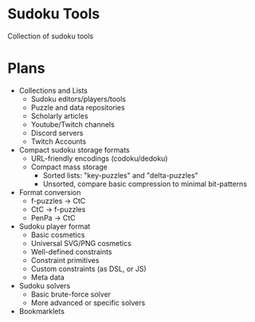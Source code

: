 # Sudoku Tools
Collection of sudoku tools

# Plans
- Collections and Lists
  - Sudoku editors/players/tools
  - Puzzle and data repositories
  - Scholarly articles
  - Youtube/Twitch channels
  - Discord servers
  - Twitch Accounts
- Compact sudoku storage formats
  - URL-friendly encodings (codoku/dedoku)
  - Compact mass storage
    - Sorted lists: "key-puzzles" and "delta-puzzles"
    - Unsorted, compare basic compression to minimal bit-patterns
- Format conversion
  - f-puzzles -> CtC
  - CtC -> f-puzzles
  - PenPa -> CtC
- Sudoku player format
  - Basic cosmetics
  - Universal SVG/PNG cosmetics
  - Well-defined constraints
  - Constraint primitives
  - Custom constraints (as DSL, or JS)
  - Meta data
- Sudoku solvers
  - Basic brute-force solver
  - More advanced or specific solvers
- Bookmarklets